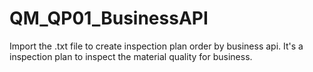 # QM_QP01_BusinessAPI
Import the .txt file to create inspection plan order by business api.
It's a inspection plan to inspect the material quality for business.
